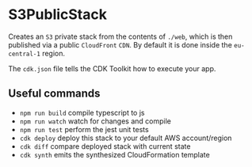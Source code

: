 # S3PublicStack

Creates an `S3` private stack from the contents of `./web`, which is then published via a public `CloudFront` `CDN`.
By default it is done inside the `eu-central-1` region.

The `cdk.json` file tells the CDK Toolkit how to execute your app.

## Useful commands

* `npm run build`   compile typescript to js
* `npm run watch`   watch for changes and compile
* `npm run test`    perform the jest unit tests
* `cdk deploy`      deploy this stack to your default AWS account/region
* `cdk diff`        compare deployed stack with current state
* `cdk synth`       emits the synthesized CloudFormation template
